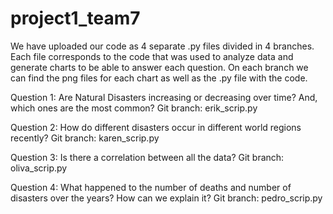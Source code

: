 # project1_team7
We have uploaded our code as 4 separate .py files divided in 4 branches. Each file corresponds to the code that was used to analyze data and generate charts to be able to answer each question. On each branch we can find the png files for each chart as well as the .py file with the code.

Question 1: Are Natural Disasters increasing or  decreasing over time? And, which ones are the most common? Git branch: erik_scrip.py

Question 2: How do different disasters occur in different world regions recently? Git branch: karen_scrip.py

Question 3: Is there a correlation between all the data? Git branch: oliva_scrip.py

Question 4: What happened to the number of deaths and number of disasters over the years? How can we explain it? Git branch: pedro_scrip.py
